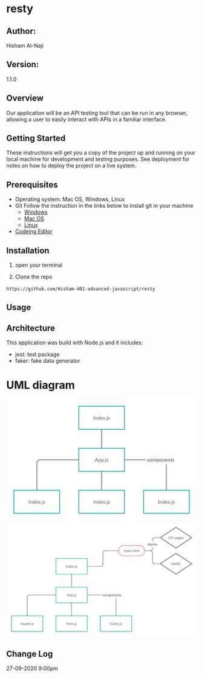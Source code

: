# resty

## Author: 
Hisham Al-Naji

## Version: 
1.1.0 

## Overview
Our application will be an API testing tool that can be run in any browser, allowing a user to easily interact with APIs in a familiar interface.


## Getting Started

These instructions will get you a copy of the project up and running on your local machine for development and testing purposes. See deployment for notes on how to deploy the project on a live system.

## Prerequisites

- Operating system: Mac OS, Windows, Linux
- Git
  Follow the instruction in the links below to install git in your machine
  - [Windows](https://git-scm.com/download/win)
  - [Mac OS](https://git-scm.com/download/mac)
  - [Linux](https://git-scm.com/download/linux)
- [Codeing Editor](https://www.wpbeginner.com/showcase/12-best-code-editors-for-mac-and-windows-for-editing-wordpress-files/)

## Installation

1. open your terminal

2. Clone the repo

`https://github.com/Hisham-401-advanced-javascript/resty`

## Usage


## Architecture

This application was build with Node.js and it includes:
- jest: test package
- faker: fake data generator

# UML diagram
![image](./assets/UML-class26.jpg)
![image](./assets/UML-class27.jpg)

## Change Log
27-09-2020 9:00pm 